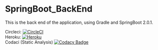 # SpringBoot_BackEnd
This is the back end of the application, using Gradle and SpringBoot 2.0.1.

Circleci: 
[![CircleCI](https://circleci.com/gh/reservacionesVuelos/SpringBoot_BackEnd.svg?style=svg)](https://circleci.com/gh/reservacionesVuelos/SpringBoot_BackEnd) 
<br />
Heroku:
[![Heroku](https://wmpics.pics/di-D9YP.png)](https://reservacionesvuelos.herokuapp.com/)
<br />
Codaci (Static Analysis)
[![Codacy Badge](https://api.codacy.com/project/badge/Grade/0a9c426b977a45a6b26c712d4b7b0ee6)](https://www.codacy.com/app/Casvad/SpringBoot_BackEnd?utm_source=github.com&amp;utm_medium=referral&amp;utm_content=reservacionesVuelos/SpringBoot_BackEnd&amp;utm_campaign=Badge_Grade)
